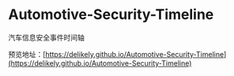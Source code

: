 # Automotive-Security-Timeline
汽车信息安全事件时间轴

预览地址：[https://delikely.github.io/Automotive-Security-Timeline](https://delikely.github.io/Automotive-Security-Timeline)
